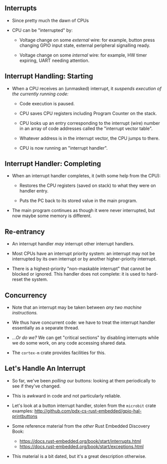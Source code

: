 ## Interrupts

* Since pretty much the dawn of CPUs

* CPU can be "interrupted" by:

  * Voltage change on some *external* wire: for example, button
    press changing GPIO input state, external peripheral
    signalling ready.
    
  * Voltage change on some *internal* wire: for example, HW
    timer expiring, UART needing attention.
    
## Interrupt Handling: Starting

* When a CPU receives an (unmasked) interrupt, it *suspends
  execution of the currently running code:*
  
  * Code execution is paused.

  * CPU saves CPU registers including Program Counter on the
    stack.

  * CPU looks up an entry corresponding to the interrupt
    (wire) number in an array of code addresses called the
    "interrupt vector table".
    
  * Whatever address is in the interrupt vector, the CPU
    jumps to there.

  * CPU is now running an "interrupt handler".

## Interrupt Handler: Completing

* When an interrupt handler completes, it (with some help
  from the CPU):

  * Restores the CPU registers (saved on stack) to what they
    were on handler entry.

  * Puts the PC back to its stored value in the main program.
  
* The main program continues as though it were never
  interrupted, but now maybe some memory is different.

## Re-entrancy

* An interrupt handler *may* interrupt other interrupt
  handlers.
  
* Most CPUs have an interrupt priority system: an interrupt
  may not be interrupted by its own interrupt or by another
  higher-priority interrupt.

* There is a highest-priority "non-maskable interrupt" that
  cannot be blocked or ignored. This handler does not
  complete: it is used to hard-reset the system.

## Concurrency

* Note that an interrupt may be taken between *any two
  machine instructions.*
  
* We thus have concurrent code: we have to treat the
  interrupt handler essentially as a separate thread.
  
* *...Or do we?* We can get "critical sections" by disabling
  interrupts while we do some work, on any code accessing
  shared data.

* The `cortex-m` crate provides facilities for this.

## Let's Handle An Interrupt

* So far, we've been *polling* our buttons: looking at them
  periodically to see if they've changed.
  
* This is awkward in code and not particularly reliable.

* Let's look at a button interrupt handler, stolen from the
  `microbit` crate examples:
  <http://github.com/pdx-cs-rust-embedded/gpio-hal-printbuttons>

* Some reference material from the *other* Rust Embedded
  Discovery Book:
  
  * https://docs.rust-embedded.org/book/start/interrupts.html
  * https://docs.rust-embedded.org/book/start/exceptions.html

* This material is a bit dated, but it's a great description
  otherwise.
